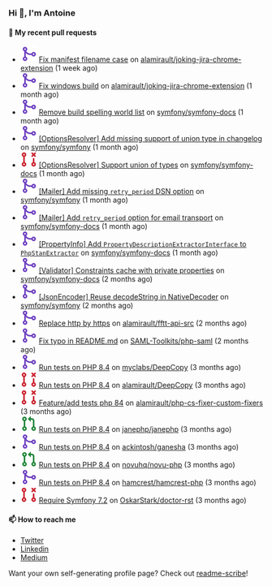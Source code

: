 ### Hi 👋, I'm Antoine

#### 👷 My recent pull requests

- ![](./assets/pr-merged.svg) [Fix manifest filename case](https://github.com/alamirault/joking-jira-chrome-extension/pull/5) on [alamirault/joking-jira-chrome-extension](https://github.com/alamirault/joking-jira-chrome-extension) (1 week ago)
- ![](./assets/pr-merged.svg) [Fix windows build](https://github.com/alamirault/joking-jira-chrome-extension/pull/4) on [alamirault/joking-jira-chrome-extension](https://github.com/alamirault/joking-jira-chrome-extension) (1 month ago)
- ![](./assets/pr-merged.svg) [Remove build spelling world list](https://github.com/symfony/symfony-docs/pull/20563) on [symfony/symfony-docs](https://github.com/symfony/symfony-docs) (1 month ago)
- ![](./assets/pr-merged.svg) [[OptionsResolver] Add missing support of union type in changelog](https://github.com/symfony/symfony/pull/59483) on [symfony/symfony](https://github.com/symfony/symfony) (1 month ago)
- ![](./assets/pr-closed.svg) [[OptionsResolver] Support union of types](https://github.com/symfony/symfony-docs/pull/20537) on [symfony/symfony-docs](https://github.com/symfony/symfony-docs) (1 month ago)
- ![](./assets/pr-merged.svg) [[Mailer] Add missing `retry_period` DSN option](https://github.com/symfony/symfony/pull/59380) on [symfony/symfony](https://github.com/symfony/symfony) (1 month ago)
- ![](./assets/pr-merged.svg) [[Mailer] Add `retry_period` option for email transport](https://github.com/symfony/symfony-docs/pull/20535) on [symfony/symfony-docs](https://github.com/symfony/symfony-docs) (1 month ago)
- ![](./assets/pr-merged.svg) [[PropertyInfo] Add `PropertyDescriptionExtractorInterface` to `PhpStanExtractor`](https://github.com/symfony/symfony-docs/pull/20534) on [symfony/symfony-docs](https://github.com/symfony/symfony-docs) (1 month ago)
- ![](./assets/pr-merged.svg) [[Validator] Constraints cache with private properties](https://github.com/symfony/symfony-docs/pull/20488) on [symfony/symfony-docs](https://github.com/symfony/symfony-docs) (2 months ago)
- ![](./assets/pr-merged.svg) [[JsonEncoder] Reuse decodeString in NativeDecoder](https://github.com/symfony/symfony/pull/59203) on [symfony/symfony](https://github.com/symfony/symfony) (2 months ago)
- ![](./assets/pr-merged.svg) [Replace http by https](https://github.com/alamirault/fftt-api-src/pull/21) on [alamirault/fftt-api-src](https://github.com/alamirault/fftt-api-src) (2 months ago)
- ![](./assets/pr-merged.svg) [Fix typo in README.md](https://github.com/SAML-Toolkits/php-saml/pull/601) on [SAML-Toolkits/php-saml](https://github.com/SAML-Toolkits/php-saml) (2 months ago)
- ![](./assets/pr-merged.svg) [Run tests on PHP 8.4](https://github.com/myclabs/DeepCopy/pull/198) on [myclabs/DeepCopy](https://github.com/myclabs/DeepCopy) (3 months ago)
- ![](./assets/pr-closed.svg) [Run tests on PHP 8.4](https://github.com/alamirault/DeepCopy/pull/1) on [alamirault/DeepCopy](https://github.com/alamirault/DeepCopy) (3 months ago)
- ![](./assets/pr-closed.svg) [Feature/add tests php 84](https://github.com/alamirault/php-cs-fixer-custom-fixers/pull/1) on [alamirault/php-cs-fixer-custom-fixers](https://github.com/alamirault/php-cs-fixer-custom-fixers) (3 months ago)
- ![](./assets/pr-open.svg) [Run tests on PHP 8.4](https://github.com/janephp/janephp/pull/836) on [janephp/janephp](https://github.com/janephp/janephp) (3 months ago)
- ![](./assets/pr-merged.svg) [Run tests on PHP 8.4](https://github.com/ackintosh/ganesha/pull/119) on [ackintosh/ganesha](https://github.com/ackintosh/ganesha) (3 months ago)
- ![](./assets/pr-open.svg) [Run tests on PHP 8.4](https://github.com/novuhq/novu-php/pull/74) on [novuhq/novu-php](https://github.com/novuhq/novu-php) (3 months ago)
- ![](./assets/pr-merged.svg) [Run tests on PHP 8.4](https://github.com/hamcrest/hamcrest-php/pull/84) on [hamcrest/hamcrest-php](https://github.com/hamcrest/hamcrest-php) (3 months ago)
- ![](./assets/pr-closed.svg) [Require Symfony 7.2](https://github.com/OskarStark/doctor-rst/pull/1887) on [OskarStark/doctor-rst](https://github.com/OskarStark/doctor-rst) (3 months ago)

#### 📫 How to reach me

- [Twitter](https://twitter.com/a_lamirault)
- [Linkedin](https://www.linkedin.com/in/antoine-lamirault-9a9a9a107/)
- [Medium](https://alamirault.medium.com)

Want your own self-generating profile page? Check out [readme-scribe](https://github.com/muesli/readme-scribe)!
